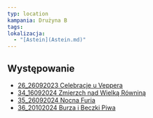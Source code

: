 ```yaml
---
typ: location
kampania: Drużyna B
tags: 
lokalizacja:
  - "[Astein](Astein.md)"
---
```



## Występowanie
- [26_26092023 Celebracje u Veppera](../sesje/26_26092023%20Celebracje%20u%20Veppera.md)
- [34_16092024 Zmierzch nad Wielką Równiną](../sesje/34_16092024%20Zmierzch%20nad%20Wielk%C4%85%20R%C3%B3wnin%C4%85.md)
- [35_26092024 Nocna Furia](../sesje/35_26092024%20Nocna%20Furia.md)
- [36_20102024 Burza i Beczki Piwa](../sesje/36_20102024%20Burza%20i%20Beczki%20Piwa.md)
